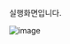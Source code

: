 실행화면입니다.

![image](https://github.com/Che60/CRUD_Project1/assets/143365395/5f045998-aeff-4deb-b81c-bc96ca482ee4)
